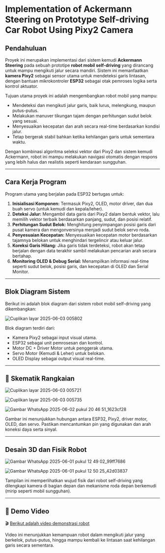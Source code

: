 # Implementation of Ackermann Steering on Prototype Self-driving Car Robot Using Pixy2 Camera

## Pendahuluan

Proyek ini merupakan implementasi dari sistem kemudi **Ackermann Steering** pada sebuah prototipe **robot mobil self-driving** yang dirancang untuk mampu mengikuti jalur secara mandiri. Sistem ini memanfaatkan **kamera Pixy2** sebagai sensor utama untuk mendeteksi garis lintasan, dengan bantuan mikrokontroler **ESP32** sebagai otak pemroses logika serta kontrol aktuator.

Tujuan utama proyek ini adalah mengembangkan robot mobil yang mampu:
- Mendeteksi dan mengikuti jalur garis, baik lurus, melengkung, maupun putus-putus.
- Melakukan manuver tikungan tajam dengan perhitungan sudut belok yang sesuai.
- Menyesuaikan kecepatan dan arah secara real-time berdasarkan kondisi jalur.
- Tetap bergerak stabil bahkan ketika kehilangan garis untuk sementara waktu.

Dengan kombinasi algoritma seleksi vektor dari Pixy2 dan sistem kemudi Ackermann, robot ini mampu melakukan navigasi otomatis dengan respons yang lebih halus dan realistis seperti kendaraan sungguhan.

---

## Cara Kerja Program

Program utama yang berjalan pada ESP32 bertugas untuk:

1. **Inisialisasi Komponen:** Termasuk Pixy2, OLED, motor driver, dan dua buah servo (untuk kemudi dan kepala/leher).
2. **Deteksi Jalur:** Mengambil data garis dari Pixy2 dalam bentuk vektor, lalu memilih vektor terbaik berdasarkan panjang, sudut, dan posisi relatif.
3. **Perhitungan Sudut Belok:** Menghitung penyimpangan posisi garis dari pusat kamera dan mengonversinya menjadi sudut belok servo roda.
4. **Penyesuaian Kecepatan:** Menyesuaikan kecepatan motor berdasarkan tajamnya belokan untuk menghindari tergelincir atau keluar jalur.
5. **Koreksi Garis Hilang:** Jika garis tidak terdeteksi, robot akan tetap berjalan dengan data terakhir sambil melakukan pencarian arah secara bertahap.
6. **Monitoring OLED & Debug Serial:** Menampilkan informasi real-time seperti sudut belok, posisi garis, dan kecepatan di OLED dan Serial Monitor.

---

## Blok Diagram Sistem

Berikut ini adalah blok diagram dari sistem robot mobil self-driving yang dikembangkan:


![Cuplikan layar 2025-06-03 005802](https://github.com/user-attachments/assets/6c33540e-ca96-4ee8-931c-44f45a9d441e)

Blok diagram terdiri dari:
- Kamera Pixy2 sebagai input visual utama.
- ESP32 sebagai unit pemrosesan dan kontrol.
- Motor DC + Driver Motor untuk penggerak utama.
- Servo Motor (Kemudi & Leher) untuk belokan.
- OLED Display sebagai output visual real-time.

---

## 🔌 Skematik Rangkaian

![Cuplikan layar 2025-06-03 005721](https://github.com/user-attachments/assets/f7162979-6ffd-4abb-a47c-144213232b36)

![Cuplikan layar 2025-06-03 005735](https://github.com/user-attachments/assets/6cbf6565-6d77-4889-bf8d-c6e0ac61dd65)

![Gambar WhatsApp 2025-06-02 pukul 20 46 51_1623cf28](https://github.com/user-attachments/assets/d2bdac33-764d-4d93-834e-b690a36252ea)

Gambar ini menunjukkan hubungan antara ESP32, Pixy2, driver motor, OLED, dan servo. Pastikan mencantumkan pin yang digunakan dan arah koneksi daya serta sinyal.

---

## Desain 3D dan Fisik Robot

![Gambar WhatsApp 2025-06-01 pukul 12 49 02_99ff7686](https://github.com/user-attachments/assets/01fddf2d-e415-4ccf-a285-d2515429c572)

![Gambar WhatsApp 2025-06-01 pukul 12 50 25_42d03837](https://github.com/user-attachments/assets/f15f24d9-25a2-495c-9c68-b5e1c1060902)


Tampilan ini memperlihatkan wujud fisik dari robot self-driving yang dilengkapi kamera di bagian depan dan mekanisme roda depan berkemudi (mirip seperti mobil sungguhan).

---

## 🎥 Demo Video


🎬 [Berikut adalah video demonstrasi robot](https://github.com/username/repo-link-to-video)

Video ini menunjukkan kemampuan robot dalam mengikuti jalur yang berkelok, putus-putus, hingga mampu kembali ke lintasan saat kehilangan garis secara sementara.

